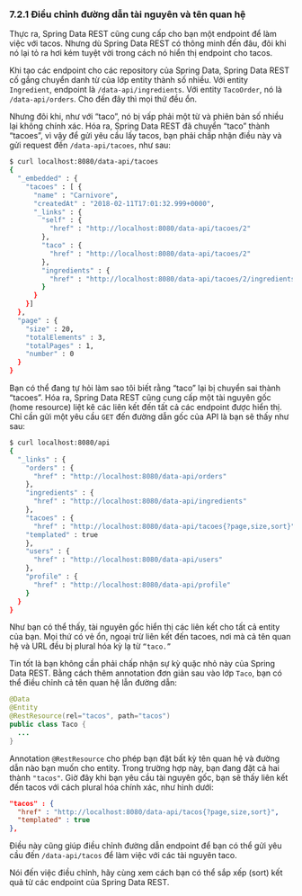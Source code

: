 ### 7.2.1 Điều chỉnh đường dẫn tài nguyên và tên quan hệ

Thực ra, Spring Data REST cũng cung cấp cho bạn một endpoint để làm việc với tacos. Nhưng dù Spring Data REST có thông minh đến đâu, đôi khi nó lại tỏ ra hơi kém tuyệt vời trong cách nó hiển thị endpoint cho tacos.

Khi tạo các endpoint cho các repository của Spring Data, Spring Data REST cố gắng chuyển danh từ của lớp entity thành số nhiều. Với entity `Ingredient`, endpoint là `/data-api/ingredients`. Với entity `TacoOrder`, nó là `/data-api/orders`. Cho đến đây thì mọi thứ đều ổn.

Nhưng đôi khi, như với “taco”, nó bị vấp phải một từ và phiên bản số nhiều lại không chính xác. Hóa ra, Spring Data REST đã chuyển “taco” thành “tacoes”, vì vậy để gửi yêu cầu lấy tacos, bạn phải chấp nhận điều này và gửi request đến `/data-api/tacoes`, như sau:

```bash
$ curl localhost:8080/data-api/tacoes
{
  "_embedded" : {
    "tacoes" : [ {
      "name" : "Carnivore",
      "createdAt" : "2018-02-11T17:01:32.999+0000",
      "_links" : {
        "self" : {
          "href" : "http://localhost:8080/data-api/tacoes/2"
        },
        "taco" : {
          "href" : "http://localhost:8080/data-api/tacoes/2"
        },
        "ingredients" : {
          "href" : "http://localhost:8080/data-api/tacoes/2/ingredients"
        }
      }
    }]
  },
  "page" : {
    "size" : 20,
    "totalElements" : 3,
    "totalPages" : 1,
    "number" : 0
  }
}
```

Bạn có thể đang tự hỏi làm sao tôi biết rằng “taco” lại bị chuyển sai thành “tacoes”. Hóa ra, Spring Data REST cũng cung cấp một tài nguyên gốc (home resource) liệt kê các liên kết đến tất cả các endpoint được hiển thị. Chỉ cần gửi một yêu cầu `GET` đến đường dẫn gốc của API là bạn sẽ thấy như sau:

```bash
$ curl localhost:8080/api
{
  "_links" : {
    "orders" : {
      "href" : "http://localhost:8080/data-api/orders"
    },
    "ingredients" : {
      "href" : "http://localhost:8080/data-api/ingredients"
    },
    "tacoes" : {
      "href" : "http://localhost:8080/data-api/tacoes{?page,size,sort}",
    "templated" : true
    },
    "users" : {
      "href" : "http://localhost:8080/data-api/users"
    },
    "profile" : {
      "href" : "http://localhost:8080/data-api/profile"
    }
  }
}
```

Như bạn có thể thấy, tài nguyên gốc hiển thị các liên kết cho tất cả entity của bạn. Mọi thứ có vẻ ổn, ngoại trừ liên kết đến tacoes, nơi mà cả tên quan hệ và URL đều bị plural hóa kỳ lạ từ `“taco.”`

Tin tốt là bạn không cần phải chấp nhận sự kỳ quặc nhỏ này của Spring Data REST. Bằng cách thêm annotation đơn giản sau vào lớp `Taco`, bạn có thể điều chỉnh cả tên quan hệ lẫn đường dẫn:

```java
@Data
@Entity
@RestResource(rel="tacos", path="tacos")
public class Taco {
  ...
}
```

Annotation `@RestResource` cho phép bạn đặt bất kỳ tên quan hệ và đường dẫn nào bạn muốn cho entity. Trong trường hợp này, bạn đang đặt cả hai thành `"tacos"`. Giờ đây khi bạn yêu cầu tài nguyên gốc, bạn sẽ thấy liên kết đến tacos với cách plural hóa chính xác, như hình dưới:

```json
"tacos" : {
  "href" : "http://localhost:8080/data-api/tacos{?page,size,sort}",
  "templated" : true
},
```

Điều này cũng giúp điều chỉnh đường dẫn endpoint để bạn có thể gửi yêu cầu đến `/data-api/tacos` để làm việc với các tài nguyên taco.

Nói đến việc điều chỉnh, hãy cùng xem cách bạn có thể sắp xếp (sort) kết quả từ các endpoint của Spring Data REST.

